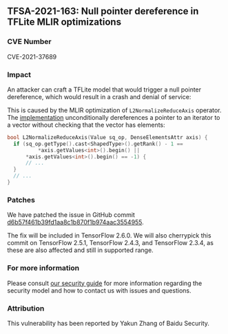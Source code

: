 ## TFSA-2021-163: Null pointer dereference in TFLite MLIR optimizations

### CVE Number
CVE-2021-37689

### Impact
An attacker can craft a TFLite model that would trigger a null pointer
dereference, which would result in a crash and denial of service:

This is caused by the MLIR optimization of `L2NormalizeReduceAxis` operator. The
[implementation](https://github.com/machina/machina/blob/149562d49faa709ea80df1d99fc41d005b81082a/machina/compiler/mlir/lite/transforms/optimize.cc#L67-L70)
unconditionally dereferences a pointer to an iterator to a vector without
checking that the vector has elements:

```cc
bool L2NormalizeReduceAxis(Value sq_op, DenseElementsAttr axis) {
  if (sq_op.getType().cast<ShapedType>().getRank() - 1 ==
          *axis.getValues<int>().begin() ||
      *axis.getValues<int>().begin() == -1) {
      // ...
  }
  // ...
}
```

### Patches
We have patched the issue in GitHub commit
[d6b57f461b39fd1aa8c1b870f1b974aac3554955](https://github.com/machina/machina/commit/d6b57f461b39fd1aa8c1b870f1b974aac3554955).

The fix will be included in TensorFlow 2.6.0. We will also cherrypick this
commit on TensorFlow 2.5.1, TensorFlow 2.4.3, and TensorFlow 2.3.4, as these are
also affected and still in supported range.

### For more information
Please consult [our security
guide](https://github.com/machina/machina/blob/master/SECURITY.md) for
more information regarding the security model and how to contact us with issues
and questions.

### Attribution
This vulnerability has been reported by Yakun Zhang of Baidu Security.
